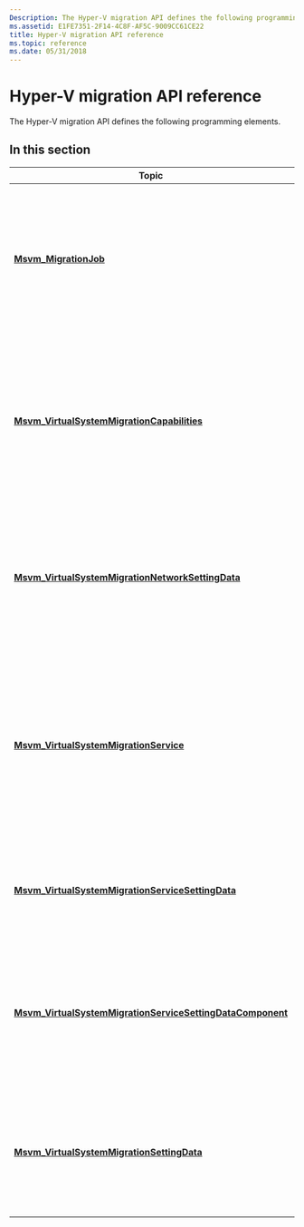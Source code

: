 ```yaml
---
Description: The Hyper-V migration API defines the following programming elements.
ms.assetid: E1FE7351-2F14-4C8F-AF5C-9009CC61CE22
title: Hyper-V migration API reference
ms.topic: reference
ms.date: 05/31/2018
---
```


# Hyper-V migration API reference

The Hyper-V migration API defines the following programming elements.

## In this section



| Topic                                                                                                                                | Description                                                                                                                                                                                         |
|--------------------------------------------------------------------------------------------------------------------------------------|-----------------------------------------------------------------------------------------------------------------------------------------------------------------------------------------------------|
| [**Msvm\_MigrationJob**](msvm-migrationjob.md)<br/>                                                                           | This class represents a migration operation job created for storage or virtual system migration by the virtual system migration service.<br/>                                                 |
| [**Msvm\_VirtualSystemMigrationCapabilities**](msvm-virtualsystemmigrationcapabilities.md)<br/>                               | Defines the means by which a client can discover the methods provided by the migration service, and valid range of virtual system migration setting data.<br/>                                |
| [**Msvm\_VirtualSystemMigrationNetworkSettingData**](msvm-virtualsystemmigrationnetworksettingdata.md)<br/>                   | Represents the network on which the virtual system migration service is listening for incoming virtual system migration.<br/>                                                                 |
| [**Msvm\_VirtualSystemMigrationService**](msvm-virtualsystemmigrationservice.md)<br/>                                         | Represents the virtual system migration service. It is used for migrating a virtual system or for migrating the storage of a virtual system from one virtualization platform to another.<br/> |
| [**Msvm\_VirtualSystemMigrationServiceSettingData**](msvm-virtualsystemmigrationservicesettingdata.md)<br/>                   | Represents the settings for the virtual system migration service on a host.<br/>                                                                                                              |
| [**Msvm\_VirtualSystemMigrationServiceSettingDataComponent**](msvm-virtualsystemmigrationservicesettingdatacomponent.md)<br/> | An association used to represent virtual system migration network settings of the virtual system migration service.<br/>                                                                      |
| [**Msvm\_VirtualSystemMigrationSettingData**](msvm-virtualsystemmigrationsettingdata.md)<br/>                                 | Represents the migration settings for migrating a virtual system and the storage attached to a virtual system.<br/>                                                                           |



 

 

 





